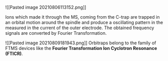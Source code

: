 ![[Pasted image 20210806113152.png]]

Ions which made it through the MS, coming from the C-trap are trapped in an orbital motion around the spindle and produce a oscillating pattern in the measured in the current of the outer electrode. The obtained frequency signals are converted by Fourier Transformation. 

![[Pasted image 20210809181943.png]]
Orbitraps belong to the family of FTMS devices like the __Fourier Transformation Ion Cyclotron Resonance (FTICR)__.



